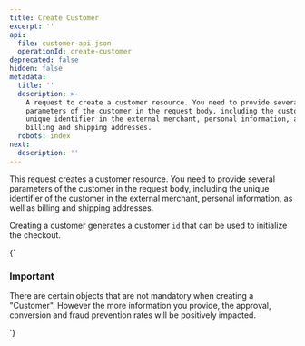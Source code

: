 ```yaml
---
title: Create Customer
excerpt: ''
api:
  file: customer-api.json
  operationId: create-customer
deprecated: false
hidden: false
metadata:
  title: ''
  description: >-
    A request to create a customer resource. You need to provide several
    parameters of the customer in the request body, including the customer's
    unique identifier in the external merchant, personal information, and
    billing and shipping addresses.
  robots: index
next:
  description: ''
---
```

This request creates a customer resource. You need to provide several parameters of the customer in the request body, including the unique identifier of the customer in the external merchant, personal information, as well as billing and shipping addresses. 

Creating a customer generates a customer `id` that can be used to initialize the checkout.

<HTMLBlock>{`
<body>
  <div class="infoBlockContainer alert">
    <div class="verticalLineAlert"></div>
    <div>
      <h3>Important</h3>
      <div class="contentContainer">
        <p>
					There are certain objects that are not mandatory when creating a "Customer". However the more information you provide, the approval, conversion and fraud prevention rates will be positively impacted.
        </p>
      </div>
    </div>
  </div>
</body>
`}</HTMLBlock>
